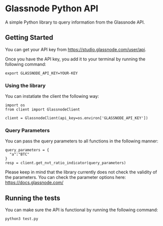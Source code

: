 # Glassnode Python API

A simple Python library to query information from the Glassnode API. 

## Getting Started

You can get your API key from https://studio.glassnode.com/user/api.

Once you have the API key, you add it to your terminal by running the following command:
```
export GLASSNODE_API_KEY=YOUR-KEY
```


### Using the library

You can instatiate the client the following way:
```
import os
from client import GlassnodeClient

client = GlassnodeClient(api_key=os.environ['GLASSNODE_API_KEY'])
```

### Query Parameters

You can pass the query parameters to all functions in the following manner:
```
query_parameters = {
  "a":"BTC"
}
resp = client.get_nvt_ratio_indicator(query_parameters)
```
Please keep in mind that the library currently does not check the validity of the parameters.
You can check the parameter options here: https://docs.glassnode.com/


## Running the tests

You can make sure the API is functional by running the following command:
```
python3 test.py
```
